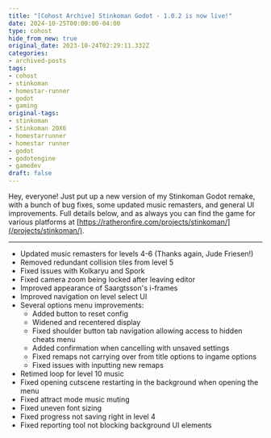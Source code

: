 ```yaml
---
title: "[Cohost Archive] Stinkoman Godot - 1.0.2 is now live!"
date: 2024-10-25T00:00:00-04:00
type: cohost
hide_from_new: true
original_date: 2023-10-24T02:29:11.332Z
categories:
- archived-posts
tags:
- cohost
- stinkoman
- homestar-runner
- godot
- gaming
original-tags:
- stinkoman
- Stinkoman 20X6
- homestarrunner
- homestar runner
- godot
- godotengine
- gamedev
draft: false
---
```


Hey, everyone! Just put up a new version of my Stinkoman Godot remake, with a bunch of bug fixes, some updated music remasters, and general UI improvements. Full details below, and as always you can find the game for various platforms at [https://ratheronfire.com/projects/stinkoman/](/projects/stinkoman/).

---

  - Updated music remasters for levels 4-6 (Thanks again, Jude Friesen!)
  - Removed redundant collision tiles from level 5
  - Fixed issues with Kolkaryu and Spork
  - Fixed camera zoom being locked after leaving editor
  - Improved appearance of Saargtsson's i-frames
  - Improved navigation on level select UI
  - Several options menu improvements:
    - Added button to reset config
    - Widened and recentered display
    - Fixed shoulder button tab navigation allowing access to hidden cheats menu
    - Added confirmation when cancelling with unsaved settings
    - Fixed remaps not carrying over from title options to ingame options
    - Fixed issues with inputting new remaps
  - Retimed loop for level 10 music
  - Fixed opening cutscene restarting in the background when opening the menu
  - Fixed attract mode music muting
  - Fixed uneven font sizing
  - Fixed progress not saving right in level 4
  - Fixed reporting tool not blocking background UI elements